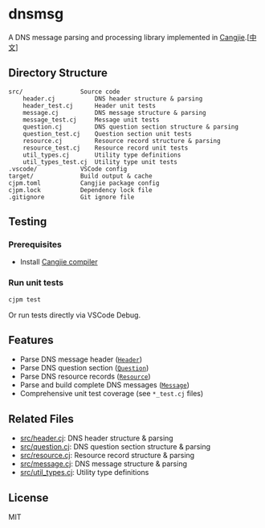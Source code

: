 # dnsmsg
A DNS message parsing and processing library implemented in [Cangjie](https://cangjie-lang.cn/).[<a href="README-ZH.md">中文</a>] 



## Directory Structure

```
src/                Source code
    header.cj           DNS header structure & parsing
    header_test.cj      Header unit tests
    message.cj          DNS message structure & parsing
    message_test.cj     Message unit tests
    question.cj         DNS question section structure & parsing
    question_test.cj    Question section unit tests
    resource.cj         Resource record structure & parsing
    resource_test.cj    Resource record unit tests
    util_types.cj       Utility type definitions
    util_types_test.cj  Utility type unit tests
.vscode/            VSCode config
target/             Build output & cache
cjpm.toml           Cangjie package config
cjpm.lock           Dependency lock file
.gitignore          Git ignore file
```

## Testing

### Prerequisites

- Install [Cangjie compiler](https://cangjie-lang.cn/download)

### Run unit tests

```sh
cjpm test
```

Or run tests directly via VSCode Debug.

## Features

- Parse DNS message header ([`Header`](src/header.cj))
- Parse DNS question section ([`Question`](src/question.cj))
- Parse DNS resource records ([`Resource`](src/resource.cj))
- Parse and build complete DNS messages ([`Message`](src/message.cj))
- Comprehensive unit test coverage (see `*_test.cj` files)

## Related Files

- [src/header.cj](src/header.cj): DNS header structure & parsing
- [src/question.cj](src/question.cj): DNS question section structure & parsing
- [src/resource.cj](src/resource.cj): Resource record structure & parsing
- [src/message.cj](src/message.cj): DNS message structure & parsing
- [src/util_types.cj](src/util_types.cj): Utility type definitions

## License

MIT